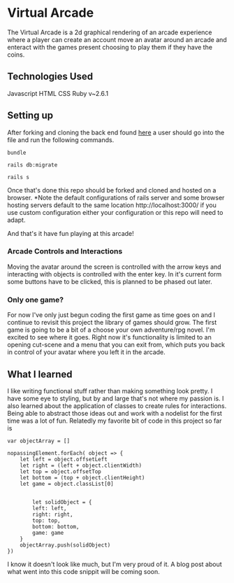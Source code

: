 # Virtual Arcade

The Virtual Arcade is a 2d graphical rendering of an arcade experience where a player can create an account move an avatar around an arcade and enteract with the games present choosing to play them if they have the coins. 

## Technologies Used

Javascript
HTML
CSS
Ruby v~2.6.1

## Setting up 

After forking and cloning the back end found [here](https://github.com/Allen70/VirtualArcade-Backend) a user should go into the file and run the following commands.
```
bundle

rails db:migrate

rails s
```
Once that's done this repo should be forked and cloned and hosted on a browser. *Note the default configurations of rails server and some browser hosting servers default to the same location http://localhost:3000/ if you use custom configuration either your configuration or this repo will need to adapt.

And that's it have fun playing at this arcade!

### Arcade Controls and Interactions

Moving the avatar around the screen is controlled with the arrow keys and interacting with objects is controlled with the enter key. In it's current form some buttons have to be clicked, this is planned to be phased out later. 

### Only one game?

For now I've only just begun coding the first game as time goes on and I continue to revisit this project the library of games should grow. The first game is going to be a bit of a choose your own adventure/rpg novel. I'm excited to see where it goes. Right now it's functionality is limited to an opening cut-scene and a menu that you can exit from, which puts you back in control of your avatar where you left it in the arcade. 

## What I learned

I like writing functional stuff rather than making something look pretty. I have some eye to styling, but by and large that's not where my passion is. I also learned about the application of classes to create rules for interactions. Being able to abstract those ideas out and work with a nodelist for the first time was a lot of fun. Relatedly my favorite bit of code in this project so far is 
```
var objectArray = []

nopassingElement.forEach( object => {
    let left = object.offsetLeft 
    let right = (left + object.clientWidth)
    let top = object.offsetTop
    let bottom = (top + object.clientHeight)
    let game = object.classList[0]
    

        let solidObject = {
        left: left, 
        right: right,
        top: top, 
        bottom: bottom,
        game: game
    }
    objectArray.push(solidObject)
})
```
I know it doesn't look like much, but I'm very proud of it. A blog post about what went into this code snippit will be coming soon.

